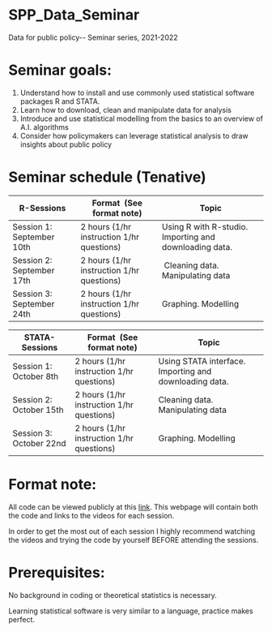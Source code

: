 # SPP_Data_Seminar
Data for public policy-- Seminar series, 2021-2022


# Seminar goals:
1.	Understand how to install and use commonly used statistical software packages R and STATA.
2.	Learn how to download, clean and manipulate data for analysis
3.	Introduce and use statistical modelling from the basics to an overview of A.I. algorithms
4.	Consider how policymakers can leverage statistical analysis to draw insights about public policy


# Seminar schedule (Tenative)
|R-Sessions               |Format  (See format note)                |Topic                                                  |
|-------------------------|-----------------------------------------|-------------------------------------------------------|
|Session 1: September 10th|2 hours (1/hr instruction 1/hr questions)|Using R with R-studio.  Importing and downloading data.|
|Session 2: September 17th|2 hours (1/hr instruction 1/hr questions)| Cleaning data. Manipulating data                      |
|Session 3: September 24th|2 hours (1/hr instruction 1/hr questions)|Graphing. Modelling                                    |      



|STATA-Sessions         |Format  (See format note)                |Topic                                                  |
|-----------------------|-----------------------------------------|-------------------------------------------------------|
|Session 1: October 8th |2 hours (1/hr instruction 1/hr questions)|Using STATA interface.  Importing and downloading data.|
|Session 2: October 15th|2 hours (1/hr instruction 1/hr questions)|Cleaning data. Manipulating data                       |
|Session 3: October 22nd|2 hours (1/hr instruction 1/hr questions)|Graphing. Modelling                                    |


# Format note:
All code can be viewed publicly at this [link](https://github.com/corybaird/SPP_Data_Seminar). This webpage will contain both the code and links to the videos for each session.

In order to get the most out of each session I highly recommend watching the videos and trying the code by yourself BEFORE attending the sessions. 

# Prerequisites:
No background in coding or theoretical statistics is necessary. 

Learning statistical software is very similar to a language, practice makes perfect. 

